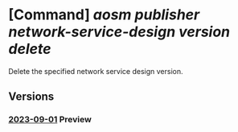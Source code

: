 # [Command] _aosm publisher network-service-design version delete_

Delete the specified network service design version.

## Versions

### [2023-09-01](/Resources/mgmt-plane/L3N1YnNjcmlwdGlvbnMve30vcmVzb3VyY2Vncm91cHMve30vcHJvdmlkZXJzL21pY3Jvc29mdC5oeWJyaWRuZXR3b3JrL3B1Ymxpc2hlcnMve30vbmV0d29ya3NlcnZpY2VkZXNpZ25ncm91cHMve30vbmV0d29ya3NlcnZpY2VkZXNpZ252ZXJzaW9ucy97fQ==/2023-09-01.xml) **Preview**

<!-- mgmt-plane /subscriptions/{}/resourcegroups/{}/providers/microsoft.hybridnetwork/publishers/{}/networkservicedesigngroups/{}/networkservicedesignversions/{} 2023-09-01 -->
